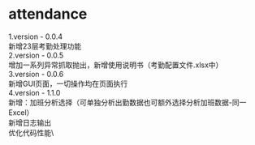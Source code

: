 # attendance
1.version - 0.0.4\
    新增23层考勤处理功能\
2.version - 0.0.5\
    增加一系列异常抓取抛出，新增使用说明书（考勤配置文件.xlsx中）\
3.version - 0.0.6\
    新增GUI页面，一切操作均在页面执行\
4.version - 1.1.0\
    新增：加班分析选择（可单独分析出勤数据也可额外选择分析加班数据-同一Excel）\
    新增日志输出\
    优化代码性能\
